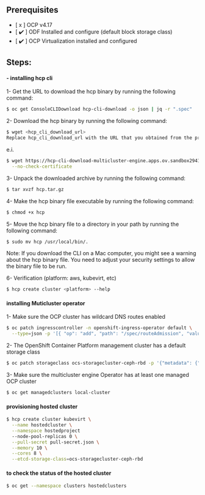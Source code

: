 ## Prerequisites

- [ x ] OCP v4.17
- [ ✔️ ] ODF Installed and configure (default block storage class) 
- [ ✔️ ] OCP Virtualization installed and configured


## Steps:

#### - installing hcp cli
1- Get the URL to download the hcp binary by running the following command:

```bash
$ oc get ConsoleCLIDownload hcp-cli-download -o json | jq -r ".spec"
```

2- Download the hcp binary by running the following command:

```bash
$ wget <hcp_cli_download_url> 
Replace hcp_cli_download_url with the URL that you obtained from the previous step.
```
e.i.

```bash
$ wget https://hcp-cli-download-multicluster-engine.apps.ov.sandbox2941.opentlc.com/darwin/amd64/hcp.tar.gz \
  --no-check-certificate
```

3- Unpack the downloaded archive by running the following command:

```bash
$ tar xvzf hcp.tar.gz
```

4- Make the hcp binary file executable by running the following command:

```bash
$ chmod +x hcp
```

5- Move the hcp binary file to a directory in your path by running the following command:

```bash
$ sudo mv hcp /usr/local/bin/.
```

Note: If you download the CLI on a Mac computer, you might see a warning about the hcp binary file. You need to adjust your security settings to allow the binary file to be run.

6- Verification (platform: aws, kubevirt, etc)

```bash
$ hcp create cluster <platform> --help 
```

#### installing Muticluster operator

1- Make sure the OCP cluster has wildcard DNS routes enabled
```bash
$ oc patch ingresscontroller -n openshift-ingress-operator default \
  --type=json -p '[{ "op": "add", "path": "/spec/routeAdmission", "value": {wildcardPolicy: "WildcardsAllowed"}}]'
```

2- The OpenShift Container Platform management cluster has a default storage class
```bash
$ oc patch storageclass ocs-storagecluster-ceph-rbd -p '{"metadata": {"annotations":{"storageclass.kubernetes.io/is-default-class":"true"}}}'
```

3- Make sure the multicluster engine Operator has at least one managed OCP cluster
```bash
$ oc get managedclusters local-cluster
```

#### provisioning hosted cluster
```bash
$ hcp create cluster kubevirt \
  --name hostedcluster \
  --namespace hostedproject
  --node-pool-replicas 0 \
  --pull-secret pull-secret.json \
  --memory 10 \
  --cores 8 \
  --etcd-storage-class=ocs-storagecluster-ceph-rbd
```

#### to check the status of the hosted cluster
```bash
$ oc get --namespace clusters hostedclusters
```